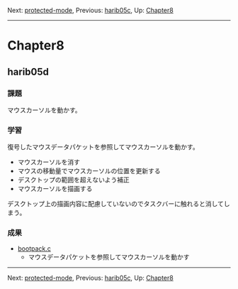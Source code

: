Next: [protected-mode](protected-mode.md), Previous: [harib05c](harib05c.md), Up: [Chapter8](chapter8.md)

----

# Chapter8

## harib05d

### 課題

マウスカーソルを動かす。

### 学習

復号したマウスデータパケットを参照してマウスカーソルを動かす。

- マウスカーソルを消す
- マウスの移動量でマウスカーソルの位置を更新する
- デスクトップの範囲を超えないよう補正
- マウスカーソルを描画する

デスクトップ上の描画内容に配慮していないのでタスクバーに触れると消してしまう。

### 成果

- [bootpack.c](/bootpack.c)
    - マウスデータパケットを参照してマウスカーソルを動かす

----

Next: [protected-mode](protected-mode.md), Previous: [harib05c](harib05c.md), Up: [Chapter8](chapter8.md)
